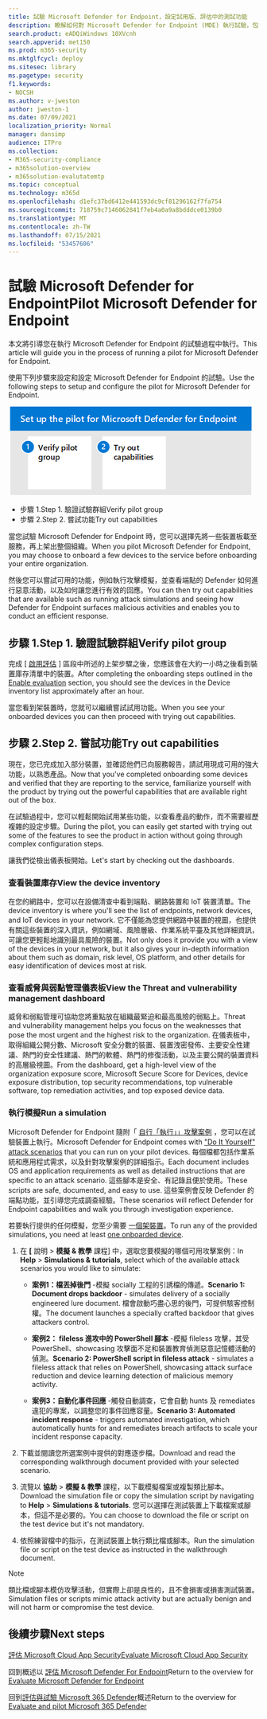 ```yaml
---
title: 試驗 Microsoft Defender for Endpoint，設定試用版、評估中的測試功能
description: 瞭解如何對 Microsoft Defender for Endpoint (MDE) 執行試驗，包括驗證試驗群組和嘗試功能。
search.product: eADQiWindows 10XVcnh
search.appverid: met150
ms.prod: m365-security
ms.mktglfcycl: deploy
ms.sitesec: library
ms.pagetype: security
f1.keywords:
- NOCSH
ms.author: v-jweston
author: jweston-1
ms.date: 07/09/2021
localization_priority: Normal
manager: dansimp
audience: ITPro
ms.collection:
- M365-security-compliance
- m365solution-overview
- m365solution-evalutatemtp
ms.topic: conceptual
ms.technology: m365d
ms.openlocfilehash: d1efc37bd6412e441593dc9cf81296162f7fa754
ms.sourcegitcommit: 718759c7146062841f7eb4a0a9a8bdddce0139b0
ms.translationtype: MT
ms.contentlocale: zh-TW
ms.lasthandoff: 07/15/2021
ms.locfileid: "53457606"
---
```

# <a name="pilot-microsoft-defender-for-endpoint"></a><span data-ttu-id="3ca5a-103">試驗 Microsoft Defender for Endpoint</span><span class="sxs-lookup"><span data-stu-id="3ca5a-103">Pilot Microsoft Defender for Endpoint</span></span>

<span data-ttu-id="3ca5a-104">本文將引導您在執行 Microsoft Defender for Endpoint 的試驗過程中執行。</span><span class="sxs-lookup"><span data-stu-id="3ca5a-104">This article will guide you in the process of running a pilot for Microsoft Defender for Endpoint.</span></span> 

<span data-ttu-id="3ca5a-105">使用下列步驟來設定和設定 Microsoft Defender for Endpoint 的試驗。</span><span class="sxs-lookup"><span data-stu-id="3ca5a-105">Use the following steps to setup and configure the pilot for Microsoft Defender for Endpoint.</span></span> 

![將 Microsoft Defender 身分識別新增至 Defender 評估環境的步驟](../../media/defender/m365-defender-endpoint-pilot-steps.png)

- <span data-ttu-id="3ca5a-107">步驟 1.</span><span class="sxs-lookup"><span data-stu-id="3ca5a-107">Step 1.</span></span> <span data-ttu-id="3ca5a-108">驗證試驗群組</span><span class="sxs-lookup"><span data-stu-id="3ca5a-108">Verify pilot group</span></span>
- <span data-ttu-id="3ca5a-109">步驟 2.</span><span class="sxs-lookup"><span data-stu-id="3ca5a-109">Step 2.</span></span> <span data-ttu-id="3ca5a-110">嘗試功能</span><span class="sxs-lookup"><span data-stu-id="3ca5a-110">Try out capabilities</span></span>

<span data-ttu-id="3ca5a-111">當您試驗 Microsoft Defender for Endpoint 時，您可以選擇先將一些裝置板載至服務，再上架出整個組織。</span><span class="sxs-lookup"><span data-stu-id="3ca5a-111">When you pilot Microsoft Defender for Endpoint, you may choose to onboard a few devices to the service before onboarding your entire organization.</span></span>  

<span data-ttu-id="3ca5a-112">然後您可以嘗試可用的功能，例如執行攻擊模擬，並查看端點的 Defender 如何進行惡意活動，以及如何讓您進行有效的回應。</span><span class="sxs-lookup"><span data-stu-id="3ca5a-112">You can then try out capabilities that are available such as running attack simulations and seeing how Defender for Endpoint surfaces malicious activities and enables you to conduct an efficient response.</span></span> 

## <a name="step-1-verify-pilot-group"></a><span data-ttu-id="3ca5a-113">步驟 1.</span><span class="sxs-lookup"><span data-stu-id="3ca5a-113">Step 1.</span></span> <span data-ttu-id="3ca5a-114">驗證試驗群組</span><span class="sxs-lookup"><span data-stu-id="3ca5a-114">Verify pilot group</span></span>
<span data-ttu-id="3ca5a-115">完成 [ [啟用評估](eval-defender-endpoint-enable-eval.md) ] 區段中所述的上架步驟之後，您應該會在大約一小時之後看到裝置庫存清單中的裝置。</span><span class="sxs-lookup"><span data-stu-id="3ca5a-115">After completing the onboarding steps outlined in the [Enable evaluation](eval-defender-endpoint-enable-eval.md) section, you should see the devices in the Device inventory list approximately after an hour.</span></span> 

<span data-ttu-id="3ca5a-116">當您看到架裝置時，您就可以繼續嘗試試用功能。</span><span class="sxs-lookup"><span data-stu-id="3ca5a-116">When you see your onboarded devices you can then proceed with trying out capabilities.</span></span> 

## <a name="step-2-try-out-capabilities"></a><span data-ttu-id="3ca5a-117">步驟 2.</span><span class="sxs-lookup"><span data-stu-id="3ca5a-117">Step 2.</span></span> <span data-ttu-id="3ca5a-118">嘗試功能</span><span class="sxs-lookup"><span data-stu-id="3ca5a-118">Try out capabilities</span></span>
<span data-ttu-id="3ca5a-119">現在，您已完成加入部分裝置，並確認他們已向服務報告，請試用現成可用的強大功能，以熟悉產品。</span><span class="sxs-lookup"><span data-stu-id="3ca5a-119">Now that you've completed onboarding some devices and verified that they are reporting to the service, familiarize yourself with the product by trying out the powerful capabilities that are available right out of the box.</span></span>

<span data-ttu-id="3ca5a-120">在試驗過程中，您可以輕鬆開始試用某些功能，以查看產品的動作，而不需要經歷複雜的設定步驟。</span><span class="sxs-lookup"><span data-stu-id="3ca5a-120">During the pilot, you can easily get started with trying out some of the features to see the product in action without going through complex configuration steps.</span></span>

<span data-ttu-id="3ca5a-121">讓我們從檢出儀表板開始。</span><span class="sxs-lookup"><span data-stu-id="3ca5a-121">Let's start by checking out the dashboards.</span></span>

### <a name="view-the-device-inventory"></a><span data-ttu-id="3ca5a-122">查看裝置庫存</span><span class="sxs-lookup"><span data-stu-id="3ca5a-122">View the device inventory</span></span>
<span data-ttu-id="3ca5a-123">在您的網路中，您可以在設備清查中看到端點、網路裝置和 IoT 裝置清單。</span><span class="sxs-lookup"><span data-stu-id="3ca5a-123">The device inventory is where you'll see the list of endpoints, network devices, and IoT devices in your network.</span></span> <span data-ttu-id="3ca5a-124">它不僅能為您提供網路中裝置的視圖，也提供有關這些裝置的深入資訊，例如網域、風險層級、作業系統平臺及其他詳細資訊，可讓您更輕鬆地識別最具風險的裝置。</span><span class="sxs-lookup"><span data-stu-id="3ca5a-124">Not only does it provide you with a view of the devices in your network, but it also gives your in-depth information about them such as  domain, risk level, OS platform, and other details for easy identification of devices most at risk.</span></span>

### <a name="view-the-threat-and-vulnerability-management-dashboard"></a><span data-ttu-id="3ca5a-125">查看威脅與弱點管理儀表板</span><span class="sxs-lookup"><span data-stu-id="3ca5a-125">View the Threat and vulnerability management dashboard</span></span> 
<span data-ttu-id="3ca5a-126">威脅和弱點管理可協助您將重點放在組織最緊迫和最高風險的弱點上。</span><span class="sxs-lookup"><span data-stu-id="3ca5a-126">Threat and vulnerability management helps you focus on the weaknesses that pose the most urgent and the highest risk to the organization.</span></span> <span data-ttu-id="3ca5a-127">在儀表板中，取得組織公開分數、Microsoft 安全分數的裝置、裝置洩密發佈、主要安全性建議、熱門的安全性建議、熱門的軟體、熱門的修復活動，以及主要公開的裝置資料的高層級視圖。</span><span class="sxs-lookup"><span data-stu-id="3ca5a-127">From the dashboard, get a high-level view of the organization exposure score, Microsoft Secure Score for Devices, device exposure distribution, top security recommendations, top vulnerable software, top remediation activities, and top exposed device data.</span></span> 

### <a name="run-a-simulation"></a><span data-ttu-id="3ca5a-128">執行模擬</span><span class="sxs-lookup"><span data-stu-id="3ca5a-128">Run a simulation</span></span>
<span data-ttu-id="3ca5a-129">Microsoft Defender for Endpoint 隨附「 [自行「執行」」攻擊案例](https://securitycenter.windows.com/tutorials) ，您可以在試驗裝置上執行。</span><span class="sxs-lookup"><span data-stu-id="3ca5a-129">Microsoft Defender for Endpoint comes with ["Do It Yourself" attack scenarios](https://securitycenter.windows.com/tutorials) that you can run on your pilot devices.</span></span>  <span data-ttu-id="3ca5a-130">每個檔都包括作業系統和應用程式需求，以及針對攻擊案例的詳細指示。</span><span class="sxs-lookup"><span data-stu-id="3ca5a-130">Each document includes OS and application requirements as well as detailed instructions that are specific to an attack scenario.</span></span> <span data-ttu-id="3ca5a-131">這些腳本是安全、有記錄且便於使用。</span><span class="sxs-lookup"><span data-stu-id="3ca5a-131">These scripts are safe, documented, and easy to use.</span></span> <span data-ttu-id="3ca5a-132">這些案例會反映 Defender 的端點功能，並引導您完成調查經驗。</span><span class="sxs-lookup"><span data-stu-id="3ca5a-132">These scenarios will reflect Defender for Endpoint capabilities and walk you through investigation experience.</span></span>

<span data-ttu-id="3ca5a-133">若要執行提供的任何模擬，您至少需要 [一個架裝置](../defender-endpoint/onboard-configure.md)。</span><span class="sxs-lookup"><span data-stu-id="3ca5a-133">To run any of the provided simulations, you need at least [one onboarded device](../defender-endpoint/onboard-configure.md).</span></span>

1. <span data-ttu-id="3ca5a-134">在 **[** 說明  >  **模擬 & 教學** 課程] 中，選取您要模擬的哪個可用攻擊案例：</span><span class="sxs-lookup"><span data-stu-id="3ca5a-134">In **Help** > **Simulations & tutorials**, select which of the available attack scenarios you would like to simulate:</span></span>

   - <span data-ttu-id="3ca5a-135">**案例1：檔丟掉後門** -模擬 socially 工程的引誘檔的傳遞。</span><span class="sxs-lookup"><span data-stu-id="3ca5a-135">**Scenario 1: Document drops backdoor** - simulates delivery of a socially engineered lure document.</span></span> <span data-ttu-id="3ca5a-136">檔會啟動巧盡心思的後門，可提供駭客控制權。</span><span class="sxs-lookup"><span data-stu-id="3ca5a-136">The document launches a specially crafted backdoor that gives attackers control.</span></span>

   - <span data-ttu-id="3ca5a-137">**案例2： fileless 進攻中的 PowerShell 腳本** -模擬 fileless 攻擊，其受 PowerShell、showcasing 攻擊面不足和裝置教育偵測惡意記憶體活動的偵測。</span><span class="sxs-lookup"><span data-stu-id="3ca5a-137">**Scenario 2: PowerShell script in fileless attack** - simulates a fileless attack that relies on PowerShell, showcasing attack surface reduction and device learning detection of malicious memory activity.</span></span>

   - <span data-ttu-id="3ca5a-138">**案例3：自動化事件回應** -觸發自動調查，它會自動 hunts 及 remediates 違犯的專案，以調整您的事件回應容量。</span><span class="sxs-lookup"><span data-stu-id="3ca5a-138">**Scenario 3: Automated incident response** - triggers automated investigation, which automatically hunts for and remediates breach artifacts to scale your incident response capacity.</span></span>

2. <span data-ttu-id="3ca5a-139">下載並閱讀您所選案例中提供的對應逐步檔。</span><span class="sxs-lookup"><span data-stu-id="3ca5a-139">Download and read the corresponding walkthrough document provided with your selected scenario.</span></span>

3. <span data-ttu-id="3ca5a-140">流覽以 **協助**  >  **模擬 & 教學** 課程，以下載模擬檔案或複製類比腳本。</span><span class="sxs-lookup"><span data-stu-id="3ca5a-140">Download the simulation file or copy the simulation script by navigating to **Help** > **Simulations & tutorials**.</span></span> <span data-ttu-id="3ca5a-141">您可以選擇在測試裝置上下載檔案或腳本，但這不是必要的。</span><span class="sxs-lookup"><span data-stu-id="3ca5a-141">You can choose to download the file or script on the test device but it's not mandatory.</span></span>

4. <span data-ttu-id="3ca5a-142">依照練習檔中的指示，在測試裝置上執行類比檔或腳本。</span><span class="sxs-lookup"><span data-stu-id="3ca5a-142">Run the simulation file or script on the test device as instructed in the walkthrough document.</span></span>

> [!NOTE]
> <span data-ttu-id="3ca5a-143">類比檔或腳本模仿攻擊活動，但實際上卻是良性的，且不會損害或損害測試裝置。</span><span class="sxs-lookup"><span data-stu-id="3ca5a-143">Simulation files or scripts mimic attack activity but are actually benign and will not harm or compromise the test device.</span></span>

## <a name="next-steps"></a><span data-ttu-id="3ca5a-144">後續步驟</span><span class="sxs-lookup"><span data-stu-id="3ca5a-144">Next steps</span></span>
[<span data-ttu-id="3ca5a-145">評估 Microsoft Cloud App Security</span><span class="sxs-lookup"><span data-stu-id="3ca5a-145">Evaluate Microsoft Cloud App Security</span></span>](eval-defender-mcas-overview.md)

<span data-ttu-id="3ca5a-146">回到概述以 [評估 Microsoft Defender For Endpoint](eval-defender-endpoint-overview.md)</span><span class="sxs-lookup"><span data-stu-id="3ca5a-146">Return to the overview for [Evaluate Microsoft Defender for Endpoint](eval-defender-endpoint-overview.md)</span></span>

<span data-ttu-id="3ca5a-147">回到[評估與試驗 Microsoft 365 Defender](eval-overview.md)概述</span><span class="sxs-lookup"><span data-stu-id="3ca5a-147">Return to the overview for [Evaluate and pilot Microsoft 365 Defender](eval-overview.md)</span></span>